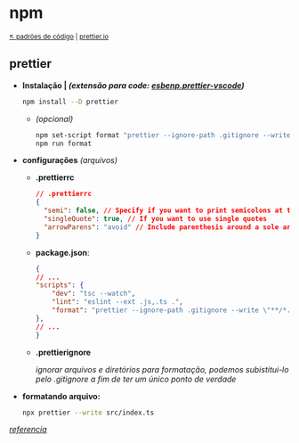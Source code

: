 # npm

<sub>[:arrow_upper_left: padrões de código](../readme.md) \| [prettier.io](https://prettier.io/)<sub>

## prettier 

- **Instalação \| *(extensão para code: [**esbenp.prettier-vscode**](../../../utils/ide/vscode/esbenp-prettier-vscode.md))***
    ```bash
    npm install --D prettier
    ```
    - *(opcional)*
        ```bash
        npm set-script format "prettier --ignore-path .gitignore --write \""**/*.+(js|ts|json)\"""
        npm run format
        ```

- **configurações** *(arquivos)*
    - **.prettierrc**
        ```json
        // .prettierrc
        {
          "semi": false, // Specify if you want to print semicolons at the end of statements
          "singleQuote": true, // If you want to use single quotes
          "arrowParens": "avoid" // Include parenthesis around a sole arrow function parameter
        }
        ```

    - **package.json**:
        ```json
        {
        // ...
        "scripts": {
            "dev": "tsc --watch",
            "lint": "eslint --ext .js,.ts .",
            "format": "prettier --ignore-path .gitignore --write \"**/*.+(js|ts|json)\""
        },
        // ...
        }
        ```

    - **.prettierignore**

        *ignorar arquivos e diretórios para formatação, podemos subistitui-lo pelo .gitignore a fim de ter um único ponto de verdade*

- **formatando arquivo:**
    ```bash
    npx prettier --write src/index.ts
    ```

[*referencia*](https://prettier.io/docs/en/install.html)